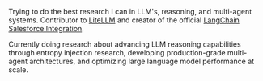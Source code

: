 Trying to do the best research I can in LLM's, reasoning, and multi-agent systems. Contributor to [LiteLLM](https://github.com/colesmcintosh/litellm) and creator of the official [LangChain Salesforce Integration](https://github.com/colesmcintosh/langchain-salesforce).

Currently doing research about advancing LLM reasoning capabilities through entropy injection research, developing production-grade multi-agent architectures, and optimizing large language model performance at scale.